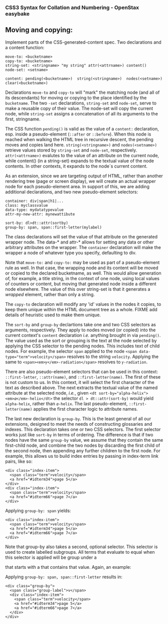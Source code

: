 ###  CSS3 Syntax for Collation and Numbering - OpenStax easybake ###

## Moving and copying:

Implement parts of the CSS-generated-content spec. Two declarations and
a content function:  

    move-to: <bucketname>  
    copy-to: <bucketname>  
    string-set: <stringname> "my string" attr(<attrname>) content()  
    node-set: <setname>

    content: pending(<bucketname>)  string(<stringname>)  nodes(<setname>) clear(<bucketname>)


Declarations `move-to` and `copy-to`  will "mark" the  matching node (and all
of its descendants) for moving or copying to the place identified by the
`bucketname`. The two `-set` declarations, `string-set` and `node-set`, serve
to make a reusable copy of their value. The node-set will copy the current node,
while `string-set` assigns a concatenation of all its arguments to the first,
stringname.

The CSS function `pending()` is valid as the value of a `content:` declaration,
esp. inside a pseudo-element (`::after` or `::before`). When this node is
reached when walking the HTML tree in recursive descent, the pending moves and
copies land here. `string(<stringname>)` and `nodes(<setname>)` retrieve  values
stored by `string-set` and `node-set`, respectively. `attr(<attrname>)` evalutes
to the value of an attribute on the current node, while content() (in a string-set)
expands to the textual value of the node contents. In other contexts, it expands
to the node`s current content.

As an extension, since we are targeting output of HTML, rather than another
rendering tree (page or screen display), we will create an actual wrapper node
for each pseudo-element area. In support of this, we are adding additional
declarations, and two new pseudo-element selectors:  

    container: div|span|h1|...  
    class: myclassvalue  
    data-type: mydatatypevalue
    attr-my-new-attr: mynewattibute

    sort-by: dl>dt::attr(sortby)
    group-by: span, span::first-letter(mylabel)

The class declarations will set the value of that attribute on the generated
wrapper node. The data-*  and attr-* allows for setting any data or other
arbitrary attributes on the wrapper. The `container` declaration will make the
wrapper a node of whatever type you specify, defaulting to div.

Note that `move-to:` and `copy-to:` may be used as part of a pseudo-element
rule as well. In that case, the wrapping node and its content will be moved or
copied to the declared bucketname, as well. This would allow generation of, for
example, a title string, in the context of one node, using local values of
counters or content, but moving that generated node inside a different node
elsewhere. The value of this over string-set is that it generates a _wrapped_
element, rather than only a string.

The `copy-to` declaration will modify any 'id' values in the nodes it copies,
to keep them unique within the HTML document tree as a whole. FIXME add details
of heuristic used to make them unique.

The `sort-by` and `group-by` declartions  take one and two CSS selectors as
arguments, respectively. They apply to nodes moved (or copied) into the current
context's `content` declaration _i.e._ anything brought in via `pending()`. The
value used as the sort or grouping is the text at the node selected by applying
the CSS selector to the pending nodes. This includes text of child nodes. For
example, the selector `span` applied to the node `<span
data-type="term">velocity</span>` resolves to the string `velocity`. Applying
the same to `<span><em>𝛾</em>-radiation</span>` resolves to `𝛾-radiation`.

There are also pseudo-element selectors that can be used in this context:
`::first-letter`, `::attr(name)`, and `::first-letter(name)`. The first of
these is not custom to us. In this context, it will select the first character
of the text as described above. The next extracts the textual value of the
named attribute at the selected node, _i.e._, given `<dt
sort-by="alpha-helix"><em>𝛼</em>-helix</dt>` the selector `dl >
dt::attr(sort-by)` would yield `alpha-helix`, rather than `𝛼-helix`. The last
pseudo-element, `::first-letter(name)` applies the first character logic to
attribute names.

The last new declaration is `group-by`. This is the least general of all our
extensions, designed to meet the needs of constructing glossaries and indexes.
This declaration takes one or two CSS selectors. The first selector works just
like `sort-by` in terms of ordering. The difference is that if two nodes have
the same `group-by` value, we assume that they contain the same first-child node,
and combine the two nodes by discarding the first child of the second node, then
appending any further children to the first node. For example, this allows us to
build index entries by passing in index-term link pairs, like so:

    <div class="index-item">  
      <span class="term">velocity</span>
      <a href="#idterm34">page 5</a>
    </div>
    <div class="index-item">
      <span class="term">velocity</span>
      <a href="#idterm66">page 7</a>
    </div>
Applying `group-by: span` yields:

    <div class="index-item">
      <span class="term">velocity</span>
      <a href="#idterm34">page 5</a>
      <a href="#idterm66">page 7</a>
    </div>

Note that group-by also takes a second, optional selector. This selector is
used to create labelled subgroups. All terms that evaluate to equal when this
selector is applied will be group under a <div> that starts with a <span> that
contains that value. Again, an example:

Applying `group-by: span, span::first-letter` results in:

    <div class="group-by">
      <span class="group-label">v</span>
      <div class="index-item">
        <span class="term">velocity</span>
        <a href="#idterm34">page 5</a>
        <a href="#idterm66">page 7</a>
      </div>
    </div>
